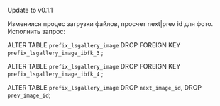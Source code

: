 Update to v0.1.1

Изменился процес загрузки файлов, просчет next|prev id для фото.
Исполнить запрос:

ALTER TABLE `prefix_lsgallery_image` DROP FOREIGN KEY `prefix_lsgallery_image_ibfk_3` ;

ALTER TABLE `prefix_lsgallery_image` DROP FOREIGN KEY `prefix_lsgallery_image_ibfk_4` ;

ALTER TABLE `prefix_lsgallery_image`
  DROP `next_image_id`,
  DROP `prev_image_id`;